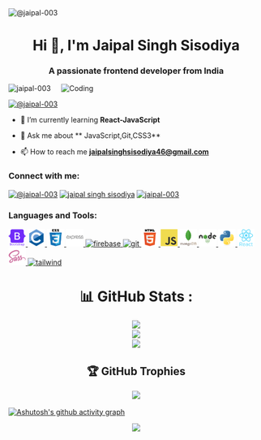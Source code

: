 
<img src="https://raw.githubusercontent.com/BEPb/BEPb/main/src/header_.png" alt="@jaipal-003" />




<h1 align="center">Hi 👋, I'm Jaipal Singh Sisodiya</h1>
<h3 align="center">A passionate frontend developer from India</h3>

<img align="right" alt="Coding" width="400" src="https://cdn.dribbble.com/users/1162077/screenshots/3848914/programmer.gif">
<p align="left"> <img src="https://komarev.com/ghpvc/?username=jaipal-003&label=Profile%20views&color=0e75b6&style=flat" alt="jaipal-003" /> </p>

<p align="left"> <a href="https://twitter.com/@jaipal-003" target="blank"><img src="https://img.shields.io/twitter/follow/@jaipal-003?logo=twitter&style=for-the-badge" alt="@jaipal-003" /></a> </p>

- 🌱 I’m currently learning **React-JavaScript**

- 💬 Ask me about ** JavaScript,Git,CSS3**

- 📫 How to reach me **jaipalsinghsisodiya46@gmail.com**

<h3 align="left">Connect with me:</h3>
<p align="left">
<a href="https://twitter.com/@jaipal-003" target="blank"><img align="center" src="https://raw.githubusercontent.com/rahuldkjain/github-profile-readme-generator/master/src/images/icons/Social/twitter.svg" alt="@jaipal-003" height="30" width="40" /></a>
<a href="https://linkedin.com/in/jaipal singh sisodiya" target="blank"><img align="center" src="https://raw.githubusercontent.com/rahuldkjain/github-profile-readme-generator/master/src/images/icons/Social/linked-in-alt.svg" alt="jaipal singh sisodiya" height="30" width="40" /></a>
<a href="https://instagram.com/jaipal-003" target="blank"><img align="center" src="https://raw.githubusercontent.com/rahuldkjain/github-profile-readme-generator/master/src/images/icons/Social/instagram.svg" alt="jaipal-003" height="30" width="40" /></a>
</p>

<h3 align="left">Languages and Tools:</h3>
<p align="left"> <a href="https://getbootstrap.com" target="_blank" rel="noreferrer"> <img src="https://raw.githubusercontent.com/devicons/devicon/master/icons/bootstrap/bootstrap-plain-wordmark.svg" alt="bootstrap" width="34" height="34"/> </a> <a href="https://www.cprogramming.com/" target="_blank" rel="noreferrer"> <img src="https://raw.githubusercontent.com/devicons/devicon/master/icons/c/c-original.svg" alt="c" width="34" height="34"/> </a> <a href="https://www.w3schools.com/css/" target="_blank" rel="noreferrer"> <img src="https://raw.githubusercontent.com/devicons/devicon/master/icons/css3/css3-original-wordmark.svg" alt="css3" width="34" height="34"/> </a> <a href="https://expressjs.com" target="_blank" rel="noreferrer"> <img src="https://raw.githubusercontent.com/devicons/devicon/master/icons/express/express-original-wordmark.svg" alt="express" width="34" height="34"/> </a> <a href="https://firebase.google.com/" target="_blank" rel="noreferrer"> <img src="https://www.vectorlogo.zone/logos/firebase/firebase-icon.svg" alt="firebase" width="34" height="34"/> </a> <a href="https://git-scm.com/" target="_blank" rel="noreferrer"> <img src="https://www.vectorlogo.zone/logos/git-scm/git-scm-icon.svg" alt="git" width="34" height="34"/> </a> <a href="https://www.w3.org/html/" target="_blank" rel="noreferrer"> <img src="https://raw.githubusercontent.com/devicons/devicon/master/icons/html5/html5-original-wordmark.svg" alt="html5" width="34" height="34"/> </a> <a href="https://developer.mozilla.org/en-US/docs/Web/JavaScript" target="_blank" rel="noreferrer"> <img src="https://raw.githubusercontent.com/devicons/devicon/master/icons/javascript/javascript-original.svg" alt="javascript" width="34" height="34"/> </a> <a href="https://www.mongodb.com/" target="_blank" rel="noreferrer"> <img src="https://raw.githubusercontent.com/devicons/devicon/master/icons/mongodb/mongodb-original-wordmark.svg" alt="mongodb" width="34" height="34"/> </a> <a href="https://nodejs.org" target="_blank" rel="noreferrer"> <img src="https://raw.githubusercontent.com/devicons/devicon/master/icons/nodejs/nodejs-original-wordmark.svg" alt="nodejs" width="34" height="34"/> </a> <a href="https://www.python.org" target="_blank" rel="noreferrer"> <img src="https://raw.githubusercontent.com/devicons/devicon/master/icons/python/python-original.svg" alt="python" width="34" height="34"/> </a> <a href="https://reactjs.org/" target="_blank" rel="noreferrer"> <img src="https://raw.githubusercontent.com/devicons/devicon/master/icons/react/react-original-wordmark.svg" alt="react" width="34" height="34"/> </a> <a href="https://sass-lang.com" target="_blank" rel="noreferrer"> <img src="https://raw.githubusercontent.com/devicons/devicon/master/icons/sass/sass-original.svg" alt="sass" width="34" height="34"/> </a> <a href="https://tailwindcss.com/" target="_blank" rel="noreferrer"> <img src="https://www.vectorlogo.zone/logos/tailwindcss/tailwindcss-icon.svg" alt="tailwind" width="34" height="34"/> </a> </p>

<div align="center">

# 📊 GitHub Stats :

![](https://github-readme-streak-stats.herokuapp.com/?user=Jaipal-003&theme=buefy&hide_border=true)<br/>
![](https://github-readme-stats.vercel.app/api?username=Jaipal-003&theme=buefy&hide_border=true&include_all_commits=false&count_private=false)<br/>
![](https://github-readme-stats.vercel.app/api/top-langs/?username=Jaipal-003&theme=buefy&hide_border=true&include_all_commits=false&count_private=false&layout=compact)

</div>
<div align="center">

## 🏆 GitHub Trophies
![](https://github-trophies.vercel.app/?username=Jaipal-003&theme=flat&no-frame=false&no-bg=false&margin-w=4)

</div>

[![Ashutosh's github activity graph](https://github-readme-activity-graph.vercel.app/graph?username=Jaipal-003&bg_color=0c011e&color=4d4c4d&line=ffffff&point=bbb4b4&area=true&hide_border=true)](https://github.com/ashutosh00710/github-readme-activity-graph)

<p align="center">
     <img src="https://capsule-render.vercel.app/api?type=waving&color=gradient&height=100&section=footer"/>
</p>


